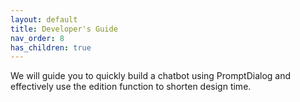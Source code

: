 ```yaml
---
layout: default
title: Developer's Guide
nav_order: 8
has_children: true
---
```


We will guide you to quickly build a chatbot using PromptDialog and effectively use the edition function to shorten design time. 
